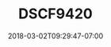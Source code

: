 ---
title: DSCF9420
date: 2018-03-02T09:29:47-07:00
draft: false
location: Red Rock Canyon, NV
img_url: https://d17enza3bfujl8.cloudfront.net/DSCF9420.jpg
original_fn: ""
tags:
- Red Rock Canyon, NV
- climbing

---